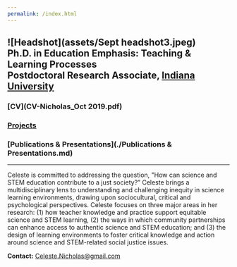 ```yaml
---
permalink: /index.html
---
```

![Headshot](assets/Sept headshot3.jpeg) <br>
**Ph.D. in Education** Emphasis: Teaching & Learning Processes <br>
**Postdoctoral Research Associate,** [Indiana University](https://crlt.indiana.edu/people/index.html) <br>
----
### [CV](CV-Nicholas_Oct 2019.pdf)
### [Projects](./Projects.md)
### [Publications & Presentations](./Publications & Presentations.md)
----
Celeste is committed to addressing the question, "How can science and STEM education contribute to a just society?” Celeste brings a multidisciplinary lens to understanding and challenging inequity in science learning environments, drawing upon sociocultural, critical and psychological perspectives. Celeste focuses on three major areas in her research: (1) how teacher knowledge and practice support equitable science and STEM learning, (2) the ways in which community partnerships can enhance access to authentic science and STEM education; and (3) the design of learning environments to foster critical knowledge and action around science and STEM-related social justice issues. <br>

**Contact:** Celeste.Nicholas@gmail.com

